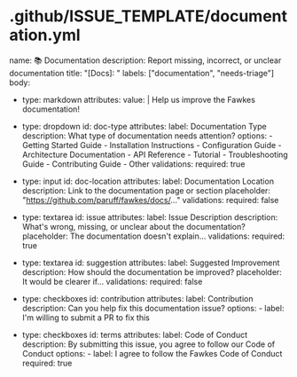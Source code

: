 # .github/ISSUE_TEMPLATE/documentation.yml
name: 📚 Documentation
description: Report missing, incorrect, or unclear documentation
title: "[Docs]: "
labels: ["documentation", "needs-triage"]
body:
  - type: markdown
    attributes:
      value: |
        Help us improve the Fawkes documentation!

  - type: dropdown
    id: doc-type
    attributes:
      label: Documentation Type
      description: What type of documentation needs attention?
      options:
        - Getting Started Guide
        - Installation Instructions
        - Configuration Guide
        - Architecture Documentation
        - API Reference
        - Tutorial
        - Troubleshooting Guide
        - Contributing Guide
        - Other
    validations:
      required: true

  - type: input
    id: doc-location
    attributes:
      label: Documentation Location
      description: Link to the documentation page or section
      placeholder: "https://github.com/paruff/fawkes/docs/..."
    validations:
      required: false

  - type: textarea
    id: issue
    attributes:
      label: Issue Description
      description: What's wrong, missing, or unclear about the documentation?
      placeholder: The documentation doesn't explain...
    validations:
      required: true

  - type: textarea
    id: suggestion
    attributes:
      label: Suggested Improvement
      description: How should the documentation be improved?
      placeholder: It would be clearer if...
    validations:
      required: false

  - type: checkboxes
    id: contribution
    attributes:
      label: Contribution
      description: Can you help fix this documentation issue?
      options:
        - label: I'm willing to submit a PR to fix this

  - type: checkboxes
    id: terms
    attributes:
      label: Code of Conduct
      description: By submitting this issue, you agree to follow our Code of Conduct
      options:
        - label: I agree to follow the Fawkes Code of Conduct
          required: true